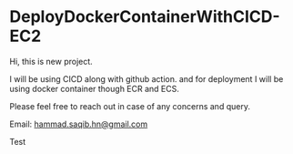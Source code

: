 # DeployDockerContainerWithCICD-EC2


Hi, this is new project. 

I will be using CICD along with github action. and for deployment I will be using docker container though ECR and ECS. 

Please feel free to reach out in case of any concerns and query. 

Email: hammad.saqib.hn@gmail.com

Test